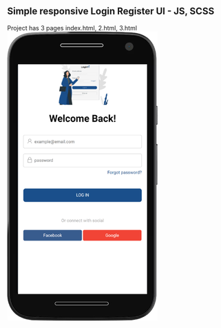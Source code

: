 ## Simple responsive Login Register UI - JS, SCSS
Project has 3 pages index.html, 2.html, 3.html
  <img src="https://raw.githubusercontent.com/alimammadov/loginRegisterUi/main/ss.png" width="350" title="hover text">

